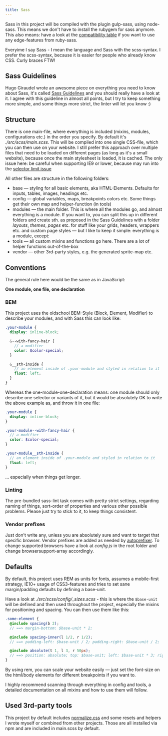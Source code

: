 ```yaml
---
title: Sass
---
```


Sass in this project will be compiled with the plugin gulp-sass, using
node-sass. This means we don't have to install the rubygem for sass
anymore. This also means: have a look at the
[compatibility table](http://sass-compatibility.github.io/) if you want
to use any edge-features from ruby-sass.

Everyime I say Sass - I mean the language and Sass with the scss-syntax.
I prefer the scss-syntax, because it is easier for people who already
know CSS. Curly braces FTW!

## Sass Guidelines

Hugo Giraudel wrote an awesome piece on everything you need to know
about Sass, it's called [Sass Guidelines](http://sass-guidelin.es/) and
you should really have a look at it. I agree with this guideline in
almost all points, but I try to keep something more simple, and some
things more strict, the linter will let you know :)

## Structure

There is one main-file, where everything is included (mixins, modules,
configurations etc.) in the order you specify. By default it's
_./src/scss/main.scss_. This will be compiled into one single CSS-file,
which you can then use on your website. I still prefer this approach
over multiple files that need to be loaded on different pages (as long
as it's a small website), because once the main stylesheet is loaded, it
is cached. The only issue here: be careful when supporting IE9 or lower,
because may run into the [selector limit issue](http://blesscss.com/)

All other files are structure in the following folders:

- base — styling for all basic elements, aka HTML-Elements. Defaults for
  inputs, tables, images, headings etc.
- config — global variables, maps, breakpoints colors etc. Some things
  get their own map and helper-function (in tools)
- modules — the main folder. This is where all the modules go, and
  almost everything is a module. If you want to, you can split this up
  in different folders and create sth. as proposed in the Sass
  Guidelines with a folder _layouts_, _themes_, _pages_ etc. for stuff
  like your grids, headers, wrappers etc. and custom page styles — but I
  like to keep it simple: everything is a module, except:
- tools — all custom mixins and functions go here. There are a lot of
  helper functions out-of-the-box
- vendor — other 3rd-party styles, e.g. the generated sprite-map etc.

## Conventions

The general rule here would be the same as in JavaScript:

**One module, one file, one declaration**

### BEM

This project uses the oldschool BEM-Style (Block, Element, Modifier) to
describe your modules, and with Sass this can look like:

```scss
.your-module {
  display: inline-block;

  &--with-fancy-hair {
    // a modifier
    color: $color-special;
  }

  &__sth-inside {
    // an element inside of .your-module and styled in relation to it
    float: left;
  }
}
```

Whereas the one-module-one-declaration means: one module should only
describe one selector or variants of it, but it would be absolutely OK
to write the above example as, and throw it in one file:

```scss
.your-module {
  display: inline-block;
}

.your-module--with-fancy-hair {
  // a modifier
  color: $color-special;
}

.your-module__sth-inside {
  // an element inside of .your-module and styled in relation to it
  float: left;
}
```

... especially when things get longer.

### Linting

The pre-bundled sass-lint task comes with pretty strict settings,
regarding naming of things, sort-order of properties and various other
possible problems. Please just try to stick to it, to keep things
consistent.

### Vendor prefixes

Just don't write any, unless you are absolutely sure and want to target
that specific browser. Vendor prefixes are added as needed by
[autoprefixer](https://github.com/postcss/autoprefixer). To change
supported browsers have a look at _config.js_ in the root folder and
change browsersupport-array accordingly.

## Defaults

By default, this project uses REM as units for fonts, assumes a
mobile-first strategy, IE10+ usage of CSS3-features and tries to set
sane margin/padding defaults by defining a base-unit.

Have a look at _./src/scss/config/\_sizes.scss_ - this is where the
`$base-unit` will be defined and then used throughout the project,
especially the mixins for positioning and spacing. You can then use them
like this:

```scss
.some-element {
  @include spacing(b 2);
  // ==> margin-bottom: $base-unit * 2;

  @include spacing-inner(l 1/2, r 1/2);
  // ==> padding-left: $base-unit / 2; padding-right: $base-unit / 2;

  @include absolute(t 1, l 3, r 50px);
  // ==> position: absolute; top: $base-unit; left: $base-unit * 3; right: 50px;
}
```

By using rem, you can scale your website easily — just set the font-size
on the html/body elements for different breakpoints if you want to.

I highly recommend scanning through everything in config and tools, a
detailed documentation on all mixins and how to use them will follow.

## Used 3rd-party tools

This project by default includes
[normalize.css](http://necolas.github.io/normalize.css/) and some resets
and helpers I wrote myself or combined from other projects. Those are
all installed via npm and are included in main.scss by default.
